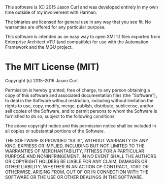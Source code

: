 This software is (C) 2015 Jason Curl and was developed entirely in my own time
outside of my involvement with Harman.

The binaries are licensed for general use in any way that you see fit. No
warranties are offered for any particular purpose.

This software is intended as an easy way to open XMI 1.1 files exported from
Enterprise Architect v11.1 (and compatible) for use with the Automation
Framework and the MGU project.

# The MIT License (MIT)
Copyright (c) 2015-2016 Jason Curl.

Permission is hereby granted, free of charge, to any person obtaining a copy of
this software and associated documentation files (the "Software"), to deal in
the Software without restriction, including without limitation the rights to
use, copy, modify, merge, publish, distribute, sublicense, and/or sell copies
of the Software, and to permit persons to whom the Software is furnished to do
so, subject to the following conditions:

The above copyright notice and this permission notice shall be included in all
copies or substantial portions of the Software.

THE SOFTWARE IS PROVIDED "AS IS", WITHOUT WARRANTY OF ANY KIND, EXPRESS OR
IMPLIED, INCLUDING BUT NOT LIMITED TO THE WARRANTIES OF MERCHANTABILITY,
FITNESS FOR A PARTICULAR PURPOSE AND NONINFRINGEMENT. IN NO EVENT SHALL THE
AUTHORS OR COPYRIGHT HOLDERS BE LIABLE FOR ANY CLAIM, DAMAGES OR OTHER
LIABILITY, WHETHER IN AN ACTION OF CONTRACT, TORT OR OTHERWISE, ARISING FROM,
OUT OF OR IN CONNECTION WITH THE SOFTWARE OR THE USE OR OTHER DEALINGS IN THE
SOFTWARE.

